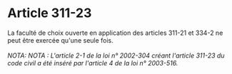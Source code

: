 # Article 311-23

La faculté de choix ouverte en application des articles 311-21 et 334-2 ne peut être exercée qu'une seule fois.<br/><br/><i>NOTA:   NOTA : L'article 2-1 de la loi n° 2002-304 créant l'article 311-23 du code civil a été inséré par l'article 4 de la loi n° 2003-516.</i>